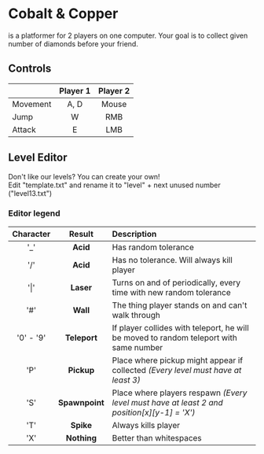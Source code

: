 # Cobalt & Copper

is a platformer for 2 players on one computer. Your goal is to collect given number of diamonds before your friend.  

## Controls

|  | Player 1 | Player 2 |  
|-----------|:-----------:|:-----------:|  
| Movement | A, D | Mouse |  
| Jump | W | RMB |  
| Attack | E | LMB |  

## Level Editor

Don't like our levels? You can create your own!  
Edit "template.txt" and rename it to "level" + next unused number ("level13.txt")

### Editor legend

| Character | Result | Description |  
|:-----------:|:-----------:|:-----------|  
| '_' | **Acid** | Has random tolerance |  
| '/' | **Acid** | Has no tolerance. Will always kill player |  
| '\|' | **Laser** | Turns on and of periodically, every time with new random tolerance |  
| '#' | **Wall** | The thing player stands on and can't walk through |   
| '0' - '9' | **Teleport** | If player collides with teleport, he will be moved to random teleport with same number |   
| 'P' | **Pickup** | Place where pickup might appear if collected *(Every level must have at least 3)* |  
| 'S' | **Spawnpoint** | Place where players respawn *(Every level must have at least 2 and position[x][y-1] = 'X')* |  
| 'T' | **Spike** | Always kills player |  
| 'X' | **Nothing** | Better than whitespaces |